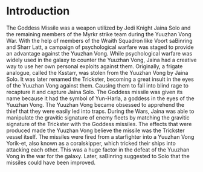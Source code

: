 # Introduction
The Goddess Missile was a weapon utilized by Jedi Knight Jaina Solo and the remaining members of the Myrkr strike team during the Yuuzhan Vong War.
With the help of members of the Wraith Squadron like Voort saBinring and Sharr Latt, a campaign of psychological warfare was staged to provide an advantage against the Yuuzhan Vong.
While psychological warfare was widely used in the galaxy to counter the Yuuzhan Vong, Jaina had a creative way to use her own personal exploits against them.
 Originally, a frigate analogue, called the Ksstarr, was stolen from the Yuuzhan Vong by Jaina Solo.
It was later renamed the Trickster, becoming a great insult in the eyes of the Yuuzhan Vong against them.
Causing them to fall into blind rage to recapture it and capture Jaina Solo.
The Goddess missile was given its name because it had the symbol of Yun-Harla, a goddess in the eyes of the Yuuzhan Vong.
The Yuuzhan Vong became obsessed to apprehend the thief that they were easily led into traps.
During the Wars, Jaina was able to manipulate the gravitic signature of enemy fleets by matching the gravitic signature of the Trickster with the Goddess missiles.
The effects that were produced made the Yuuzhan Vong believe the missile was the Trickster vessel itself.
The missiles were fired from a starfighter into a Yuuzhan Vong Yorik-et, also known as a coralskipper, which tricked their ships into attacking each other.
This was a huge factor in the defeat of the Yuuzhan Vong in the war for the galaxy.
Later, saBinring suggested to Solo that the missiles could have been improved.